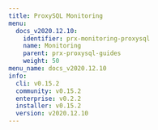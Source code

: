 ```yaml
---
title: ProxySQL Monitoring
menu:
  docs_v2020.12.10:
    identifier: prx-monitoring-proxysql
    name: Monitoring
    parent: prx-proxysql-guides
    weight: 50
menu_name: docs_v2020.12.10
info:
  cli: v0.15.2
  community: v0.15.2
  enterprise: v0.2.2
  installer: v0.15.2
  version: v2020.12.10
---
```


